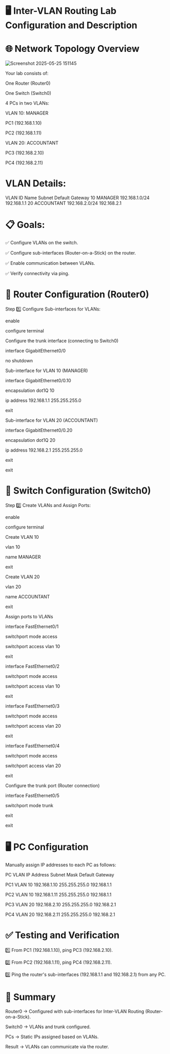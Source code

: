 # 🖥️ Inter-VLAN Routing Lab Configuration and Description

# 🌐 Network Topology Overview

![Screenshot 2025-05-25 151145](https://github.com/user-attachments/assets/709e27b0-e816-45da-8454-4e6b8c85f7da)


Your lab consists of:

One Router (Router0)

One Switch (Switch0)

4 PCs in two VLANs:

VLAN 10: MANAGER

PC1 (192.168.1.10)

PC2 (192.168.1.11)

VLAN 20: ACCOUNTANT

PC3 (192.168.2.10)

PC4 (192.168.2.11)

# VLAN Details:

VLAN ID	Name	Subnet	Default Gateway
10	MANAGER	192.168.1.0/24	192.168.1.1
20	ACCOUNTANT	192.168.2.0/24	192.168.2.1

# 📋 Goals:

✅ Configure VLANs on the switch.

✅ Configure sub-interfaces (Router-on-a-Stick) on the router.

✅ Enable communication between VLANs.

✅ Verify connectivity via ping.

# 🔧 Router Configuration (Router0)

Step 1️⃣ Configure Sub-interfaces for VLANs:

enable

configure terminal

Configure the trunk interface (connecting to Switch0)

interface GigabitEthernet0/0

no shutdown

Sub-interface for VLAN 10 (MANAGER)

interface GigabitEthernet0/0.10

encapsulation dot1Q 10

ip address 192.168.1.1 255.255.255.0

exit

Sub-interface for VLAN 20 (ACCOUNTANT)

interface GigabitEthernet0/0.20

 encapsulation dot1Q 20
 
 ip address 192.168.2.1 255.255.255.0

exit

exit

# 🔧 Switch Configuration (Switch0)

Step 2️⃣ Create VLANs and Assign Ports:

enable

configure terminal

Create VLAN 10

vlan 10

 name MANAGER

exit

Create VLAN 20

vlan 20

 name ACCOUNTANT

exit

 Assign ports to VLANs

interface FastEthernet0/1

 switchport mode access
 
 switchport access vlan 10

exit

interface FastEthernet0/2

 switchport mode access
 
 switchport access vlan 10

exit

interface FastEthernet0/3

 switchport mode access
 
 switchport access vlan 20

exit


interface FastEthernet0/4

 switchport mode access
 
 switchport access vlan 20

exit


 Configure the trunk port (Router connection)

interface FastEthernet0/5

 switchport mode trunk

exit

exit

# 🖥️ PC Configuration

Manually assign IP addresses to each PC as follows:

PC	VLAN	IP Address	Subnet Mask	Default Gateway

PC1	VLAN 10	192.168.1.10	255.255.255.0	192.168.1.1

PC2	VLAN 10	192.168.1.11	255.255.255.0	192.168.1.1

PC3	VLAN 20	192.168.2.10	255.255.255.0	192.168.2.1

PC4	VLAN 20	192.168.2.11	255.255.255.0	192.168.2.1


# ✅ Testing and Verification

1️⃣ From PC1 (192.168.1.10), ping PC3 (192.168.2.10).

2️⃣ From PC2 (192.168.1.11), ping PC4 (192.168.2.11).

3️⃣ Ping the router's sub-interfaces (192.168.1.1 and 192.168.2.1) from any PC.


# 📌 Summary

Router0 → Configured with sub-interfaces for Inter-VLAN Routing (Router-on-a-Stick).

Switch0 → VLANs and trunk configured.

PCs → Static IPs assigned based on VLANs.

Result → VLANs can communicate via the router.
